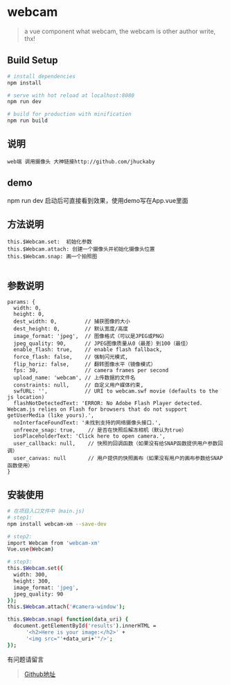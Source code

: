 # webcam

> a vue component what webcam, the webcam is other author write, thx!

## Build Setup

``` bash
# install dependencies
npm install

# serve with hot reload at localhost:8080
npm run dev

# build for production with minification
npm run build
```


## 说明
  ```
  web端 调用摄像头 大神链接http://github.com/jhuckaby
  ```

## demo
  
  npm run dev 启动后可直接看到效果，使用demo写在App.vue里面

## 方法说明
  ```
  this.$Webcam.set:  初始化参数
  this.$Webcam.attach: 创建一个摄像头并初始化摄像头位置
  this.$Webcam.snap: 画一个拍照图
  

  ```
## 参数说明
  ```
  params: {
    width: 0,
    height: 0,
    dest_width: 0,         // 捕获图像的大小
    dest_height: 0,        // 默认宽度/高度
    image_format: 'jpeg',  // 图像格式（可以是JPEG或PNG）
    jpeg_quality: 90,      // JPEG图像质量从0（最差）到100（最佳）
    enable_flash: true,    // enable flash fallback,
    force_flash: false,    // 强制闪光模式,
    flip_horiz: false,     // 翻转图像水平（镜像模式）
    fps: 30,               // camera frames per second
    upload_name: 'webcam', // 上传数据的文件名
    constraints: null,     // 自定义用户媒体约束,
    swfURL: '',            // URI to webcam.swf movie (defaults to the js location)
    flashNotDetectedText: 'ERROR: No Adobe Flash Player detected.  Webcam.js relies on Flash for browsers that do not support getUserMedia (like yours).',
    noInterfaceFoundText: '未找到支持的网络摄像头接口.',
    unfreeze_snap: true,    // 是否在快照后解冻相机（默认为true）
    iosPlaceholderText: 'Click here to open camera.',
    user_callback: null,    // 快照的回调函数（如果没有给SNAP函数提供用户参数回调）
    user_canvas: null       // 用户提供的快照画布（如果没有用户的画布参数给SNAP函数使用）
  }  
  ```

## 安装使用

  ``` bash
  # 在项目入口文件中（main.js) 
  # step1: 
  npm install webcam-xm --save-dev

  # step2:
  import Webcam from 'webcam-xm'
  Vue.use(Webcam)

  # step3: 
  this.$Webcam.set({
    width: 300,
    height: 300,
    image_format: 'jpeg',
    jpeg_quality: 90
  });
  this.$Webcam.attach('#camera-window');

  this.$Webcam.snap( function(data_uri) {
    document.getElementById('results').innerHTML = 
        '<h2>Here is your image:</h2>' + 
        '<img src="'+data_uri+'"/>';
  });
  
  ```

有问题请留言
> [Github地址](https://github.com/Tomar-Y/components/webcam)

